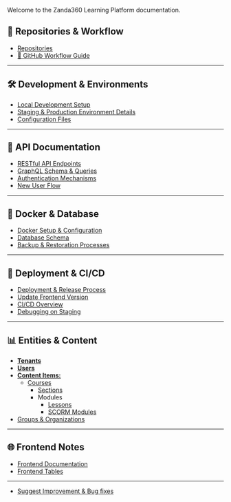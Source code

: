 Welcome to the Zanda360 Learning Platform documentation.
## 📂 Repositories & Workflow
- [Repositories](https://github.com/eLearning-Plus/MemberHub/wiki/Repositories)  
- [🚀 GitHub Workflow Guide](https://github.com/eLearning-Plus/MemberHub/wiki/%F0%9F%9A%80-GitHub-Workflow-Guide)
---
## 🛠 Development & Environments
- [Local Development Setup](https://github.com/eLearning-Plus/MemberHub/wiki/Local-development-setup)  
- [Staging & Production Environment Details](https://github.com/eLearning-Plus/MemberHub/wiki/Staging-and-production-environment-details)  
- [Configuration Files](https://github.com/eLearning-Plus/MemberHub/wiki/Configuration-files)
---
## 🔗 API Documentation
- [RESTful API Endpoints](https://github.com/eLearning-Plus/MemberHub/wiki/RESTful-API-endpoints)  
- [GraphQL Schema & Queries](https://github.com/eLearning-Plus/MemberHub/wiki/GraphQL-schema-and-queries)  
- [Authentication Mechanisms](https://github.com/eLearning-Plus/MemberHub/wiki/Authentication-mechanisms)  
- [New User Flow](https://github.com/eLearning-Plus/MemberHub/wiki/New-User-flow)
---
## 🐳 Docker & Database
- [Docker Setup & Configuration](https://github.com/eLearning-Plus/MemberHub/wiki/Docker-container-setup)  
- [Database Schema](https://github.com/eLearning-Plus/MemberHub/wiki/Database-schema)  
- [Backup & Restoration Processes](https://github.com/eLearning-Plus/MemberHub/wiki/Database-backup-and-restoration-processes)
---
## 🚀 Deployment & CI/CD
- [Deployment & Release Process](https://github.com/eLearning-Plus/MemberHub/wiki/Deployment-and-release-process)  
- [Update Frontend Version](https://github.com/eLearning-Plus/MemberHub/wiki/Update-Version-using-GraphiQL)  
- [CI/CD Overview](https://github.com/eLearning-Plus/MemberHub/wiki/CI-CD-Process-Overview)  
- [Debugging on Staging](https://github.com/eLearning-Plus/MemberHub/wiki/Debugging:-Connect-to-Rails-Console-on-Staging-Production)
---
## 📊 Entities & Content
- **[Tenants](https://github.com/eLearning-Plus/MemberHub/wiki/Tenants)**  
- **[Users](https://github.com/eLearning-Plus/MemberHub/wiki/Users)**  
- [**Content Items:**](https://github.com/eLearning-Plus/MemberHub/wiki/Content-Items)
  - [Courses](https://github.com/eLearning-Plus/MemberHub/wiki/Courses)  
    - [Sections](https://github.com/eLearning-Plus/MemberHub/wiki/Sections)  
    - Modules
      - [Lessons](https://github.com/eLearning-Plus/MemberHub/wiki/Lessons)  
      - [SCORM Modules](https://github.com/eLearning-Plus/MemberHub/wiki/Scorm-modules)
- [Groups & Organizations](https://github.com/eLearning-Plus/MemberHub/wiki/Groups-and-Organisations)
---
## 🌐 Frontend Notes
- [Frontend Documentation](https://github.com/eLearning-Plus/MemberHub/wiki/Frontend)
- [Frontend Tables](https://github.com/eLearning-Plus/MemberHub/wiki/Frontend-Tables)
--- 
- [Suggest Improvement & Bug fixes](https://github.com/eLearning-Plus/MemberHub/wiki/Additional-Details)